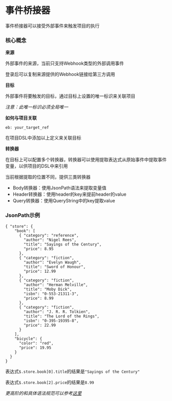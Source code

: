 # 事件桥接器

事件桥接器可以接受外部事件来触发项目的执行

### 核心概念

**来源**

外部事件的来源，当前只支持Webhook类型的外部调用事件

登录后可以复制来源提供的Webhook链接给第三方调用

**目标**

外部事件将要触发的目标，通过目标上设置的唯一标识来关联项目

*注意：此唯一标识必须全局唯一*

**如何与项目关联**
```
eb: your_target_ref
```
在项目DSL中添加以上定义来关联目标

**转换器**

在目标上可以配置多个转换器，转换器可以使用提取表达式从原始事件中提取事件变量，以供项目的DSL中来引用

当前根据提取的位置不同，提供三类转换器

* Body转换器：使用JsonPath语法来提取变量值
* Header转换器：使用header的key来提前header的value
* Query转换器：使用QueryString中的key提取value

### JsonPath示例

```
{ "store": {
    "book": [
      { "category": "reference",
        "author": "Nigel Rees",
        "title": "Sayings of the Century",
        "price": 8.95
      },
      { "category": "fiction",
        "author": "Evelyn Waugh",
        "title": "Sword of Honour",
        "price": 12.99
      },
      { "category": "fiction",
        "author": "Herman Melville",
        "title": "Moby Dick",
        "isbn": "0-553-21311-3",
        "price": 8.99
      },
      { "category": "fiction",
        "author": "J. R. R. Tolkien",
        "title": "The Lord of the Rings",
        "isbn": "0-395-19395-8",
        "price": 22.99
      }
    ],
    "bicycle": {
      "color": "red",
      "price": 19.95
    }
  }
}
```
表达式`$.store.book[0].title`的结果是`"Sayings of the Century"`

表达式`$.store.book[2].price`的结果是`8.99`

*更高阶的和具体语法规范可以参考[这里](https://goessner.net/articles/JsonPath/)*
